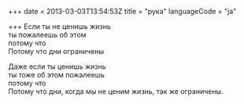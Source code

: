 +++
date = 2013-03-03T13:54:53Z
title = "рука"
languageCode = "ja"
 
+++ 
Если ты не ценишь жизнь   
ты пожалеешь об этом   
потому что   
Потому что дни ограничены   
   
Даже если ты ценишь жизнь   
ты тоже об этом пожалеешь   
потому что   
Потому что дни, когда мы не ценим жизнь, так же ограничены.